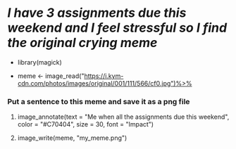 # *I have 3 assignments due this weekend and I feel stressful so I find the original crying meme*

<!--- unordered lists --->
* library(magick)

* meme <- image_read("https://i.kym-cdn.com/photos/images/original/001/111/566/cf0.jpg")%>% 

### Put a sentence to this meme and save it as a png file

<!--- numbered lists --->
 1. image_annotate(text = "Me when all the assignments due this weekend",
                        color = "#C70404",
                        size = 30,
                        font = "Impact")

2. image_write(meme, "my_meme.png")
